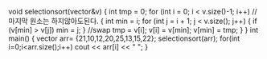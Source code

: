 void selectionsort(vector<int>&v) {
	int tmp = 0;
	for (int i = 0; i < v.size()-1; i++) //마지막 원소는 하지않아도된다.
	{
		int min = i;
		for (int j = i + 1; j < v.size(); j++)
		{
			if (v[min] > v[j])
				min = j;
		}
		//swap
		tmp = v[i];
		v[i] = v[min];
		v[min] = tmp;
	}
}
int main()
{
	vector<int> arr= {21,10,12,20,25,13,15,22};
	selectionsort(arr);
	for(int i=0;i<arr.size();i++)
		cout << arr[i] << " ";
}

